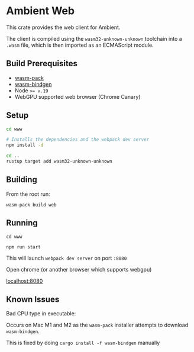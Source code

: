 # Ambient Web

This crate provides the web client for Ambient.

The client is compiled using the `wasm32-unknown-unknown` toolchain into a `.wasm` file, which is then imported as an ECMAScript module.

## Build Prerequisites

  - [wasm-pack](https://rustwasm.github.io/wasm-pack/)
  - [wasm-bindgen](https://github.com/rustwasm/wasm-bindgen)
  - Node `>= v.19`
  - WebGPU supported web browser (Chrome Canary)

## Setup
```sh
cd www

# Installs the dependencies and the webpack dev server
npm install -d

cd ..
rustup target add wasm32-unknown-unknown
```

## Building

From the root run:

```
wasm-pack build web
```

## Running
```
cd www

npm run start
```

This will launch `webpack dev server` on port `:8080`

Open chrome (or another browser which supports webgpu)

[localhost:8080](https://localhost:8080)

## Known Issues

Bad CPU type in executable:

  Occurs on Mac M1 and M2 as the `wasm-pack` installer attempts to download `wasm-bindgen`.

  This is fixed by doing `cargo install -f wasm-bindgen` manually
